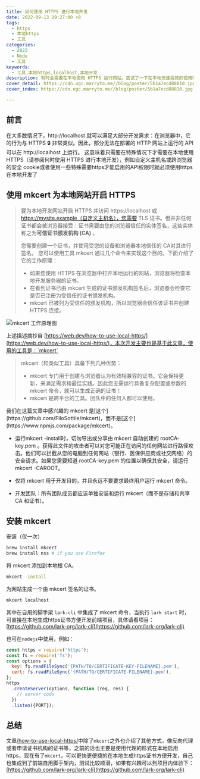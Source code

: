 ```yaml
---
title: 如何使用 HTTPS 进行本地开发
date: 2022-09-13 19:27:00 +8
tags:
  - https
  - 本地https
  - 工具
categories:
  - 2022
  - Node
  - 工具
keywords:
  - 工具,本地https,localhost,本地开发
description: 有时会需要在本地使用 HTTPS 运行网站。尝试了一下在本地快速高效的使用https开发网站，可用一些启用https才能使用的API等，例如摄像头等权限
cover_detail: https://cdn.ugc.marryto.me//blog/poster/5b1a7ecd88810.jpg
cover_index: https://cdn.ugc.marryto.me//blog/poster/5b1a7ecd88810.jpg

---
```


## 前言

在大多数情况下，http://localhost 就可以满足大部分开发需求：在浏览器中，它的行为与 HTTPS 🔒 非常类似。因此，部分无法在部署的 HTTP 网站上运行的 API 可以在 http://localhost 上运行。 这意味着只需要在特殊情况下才需要在本地使用 HTTPS（请参阅何时使用 HTTPS 进行本地开发），例如自定义主机名或跨浏览器的安全 cookie或者使用一些特殊需要https才能启用的API权限时就必须使用https在本地开发了

## 使用 mkcert 为本地网站开启 HTTPS

> 要为本地开发网站开启 HTTPS 并访问 https://localhost 或 https://mysite.example（自定义主机名），您需要 TLS 证书。但并非任何证书都会被浏览器接受：证书需要由您的浏览器信任的实体签名，这些实体称之为**可信证书颁发机构 (CA)** 。
>
> 您需要创建一个证书，并使用受您的设备和浏览器本地信任的 CA对其进行签名。 您可以使用工具 mkcert 通过几个命令来实现这个目的。下面介绍了它的工作原理：
>
> - 如果您使用 HTTPS 在浏览器中打开本地运行的网站，浏览器将检查本地开发服务器的证书。
> - 在看到证书已由 mkcert 生成的证书颁发机构签名后，浏览器会检查它是否已注册为受信任的证书颁发机构。
> - mkcert 已被列为受信任的颁发机构，所以浏览器会信任该证书并创建 HTTPS 连接。


<Image className="wysiwyg-image" src='https://cdn.ugc.marryto.me/blog/3kdjci7NORnOw54fMia9.avif' format={false} title='mkcert 工作原理图' alt='mkcert 工作原理图'/>

上述描述摘抄自 [https://web.dev/how-to-use-local-https/](https://web.dev/how-to-use-local-https/)，本次开发主要也是基于此文章，使用的工具是：`mkcert`

> mkcert（和类似工具）具备下列几种优势：
>
> - mkcert 专门用于创建与浏览器认为有效相兼容的证书。它会保持更新，来满足需求和最佳实践。因此您无需运行具备复杂配置或参数的 mkcert 命令，就可以生成正确的证书！
> - mkcert 是跨平台的工具。团队中的任何人都可以使用。


<div class="not-prose relative bg-slate-50 rounded-xl overflow-hidden dark:bg-slate-800/25">
  <div class="relative rounded-xl overflow-auto gap-12 sm:gap-4 font-mono font-bold shrink-0 p-8">
  我们在这篇文章中感兴趣的 mkcert 是[这个](https://github.com/FiloSottile/mkcert)，而不是[这个](https://www.npmjs.com/package/mkcert)。

  - 运行mkcert -install时，切勿导出或分享由 mkcert 自动创建的 rootCA-key.pem 。获得此文件的攻击者可以对您可能正在访问的任何网站进行路径攻击。他们可以拦截从您的电脑到任何网站（银行、医保供应商或社交网络）的安全请求。如果您需要知道 rootCA-key.pem 的位置以确保其安全，请运行 mkcert -CAROOT。
  
  - 仅将 mkcert 用于开发目的，并且永远不要要求最终用户运行 mkcert 命令。
  
  - 开发团队：所有团队成员都应该单独安装和运行 mkcert（而不是存储和共享 CA 和证书）。
  </div>
</div>

## 安装 mkcert

安装（仅一次）

```bash
brew install mkcert
brew install nss # if you use Firefox
```

将 mkcert 添加到本地根 CA。

```bash
mkcert -install
```

为网站生成一个由 mkcert 签名的证书。

```bash
mkcert localhost
```

其中在自用的脚手架 `lark-cli` 中集成了 mkcert 命令，当执行 `lark start` 时，可直接在本地生成https证书方便开发前端项目，具体请看项目：[https://github.com/lark-org/lark-cli](https://github.com/lark-org/lark-cli)

也可在`nodejs`中使用，例如：

```javascript
const https = require('https');
const fs = require('fs');
const options = {
  key: fs.readFileSync('{PATH/TO/CERTIFICATE-KEY-FILENAME}.pem'),
  cert: fs.readFileSync('{PATH/TO/CERTIFICATE-FILENAME}.pem'),
};
https
  .createServer(options, function (req, res) {
    // server code
  })
  .listen({PORT});
```

## 总结

文章[/how-to-use-local-https/](https://web.dev/how-to-use-local-https/)中除了`mkcert`之外也介绍了其他方式，像反向代理或者申请证书机构的证书等，之前的话也主要是使用代理的形式在本地启用https，现在有了`mkcert`，可以更快更便捷的在本地生成https证书方便开发，自己也集成到了前端自用脚手架内，测试比较顺滑，如果有兴趣可以到项目内体验下：[https://github.com/lark-org/lark-cli](https://github.com/lark-org/lark-cli)